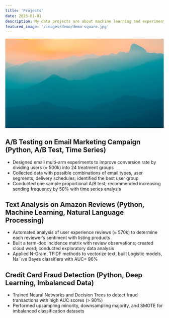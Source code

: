 ```yaml
---
title: 'Projects'
date: 2023-01-01 
description: My data projects are about machine learning and experimentation. Please click here to see my projects.
featured_image: '/images/demo/demo-square.jpg'
---
```


![](/images/demo/demo-landscape.jpg)


## A/B Testing on Email Marketing Campaign (Python, A/B Test, Time Series)

* Designed email multi-arm experiments to improve conversion rate by dividing users (≈ 500k) into 24 treatment groups
* Collected data with possible combinations of email types, user segments, delivery schedules; identified the best user group
* Conducted one sample proportional A/B test; recommended increasing sending frequency by 50% with time series analysis

## Text Analysis on Amazon Reviews (Python, Machine Learning, Natural Language Processing)

* Automated analysis of user experience reviews (≈ 570k) to determine each reviewer’s sentiment with listing products
* Built a term-doc incidence matrix with review observations; created cloud word; conducted exploratory data analysis
* Applied N-Gram, TFIDF methods to vectorize text, built Logistic models, Na¨ıve Bayes classifiers with AUC= 96%

## Credit Card Fraud Detection (Python, Deep Learning, Imbalanced Data)
* Trained Neural Networks and Decision Trees to detect fraud transactions with high AUC scores (> 90%)
* Performed upsampling minority, downsampling majority, and SMOTE for imbalanced classification datasets
